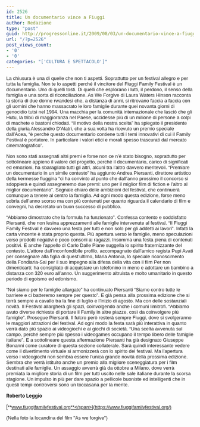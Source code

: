 ```yaml
---
id: 2526
title: Un documentario vince a Fiuggi
author: Redazione
type: "post"
guid: http://progressonline.it/2009/08/03/un-documentario-vince-a-fiuggi/
url: "/?p=2526"
post_views_count:
- '0'
- '0'
categories: "['CULTURA E SPETTACOLO']"
---
```


<span style="font-family: Arial; "><span style="font-size: small; ">La chiusura è una di quelle che non ti aspetti. Soprattutto per un festival allegro e per tutta la famiglia. Non te lo aspetti perché il vincitore del Fiuggi Family Festival è un documentario. Uno di quelli tosti. Di quelli che esplorano i lutti, il perdono, il senso della famiglia e una sorta di riconciliazione. As We Forgive di Laura Waters Hinson racconta la storia di due donne rwandesi che, a distanza di anni, si ritrovano faccia a faccia con gli uomini che hanno massacrato le loro famiglie durante quei novanta giorni di genocidio tutsi nel 1994. Una macchia per la comunità internazionale che lasciò che gli Hutu, la tribù di maggioranza nel Paese, uccidesse più di un milione di persone a colpi di machete e bastoni chiodati. “Il motivo della nostra scelta” ha spiegato il presidente della giuria Alessandro D’Alatri, che a sua volta ha ricevuto un premio speciale dall’Acea, “è perché questo documentario contiene tutti i temi innovativi di cui il Family Festival è portatore. In particolare i valori etici e morali spesso trascurati dal mercato cinematografico”.</span></span>

<span style="font-family: Arial; "> <span style="font-size: small; "> </span></span>

<span style="font-family: Arial; "><span style="font-size: smaller; "> </span></span>

<span style="font-family: Arial; "><span style="font-size: small; ">Non sono stati assegnati altri premi e forse non ce n’è stato bisogno, soprattutto per sottolineare appieno il valore del progetto, perché il documentario, carico di significati ed emozioni, ha sbaragliato tutti gli altri, alcuni tra l’altro davvero meritevoli. “Premiare un documentario in un simile contesto” ha aggiunto Andrea Piersanti, direttore artistico della kermesse fiuggina “ci ha convinto al punto che dall’anno prossimo il concorso si sdoppierà e quindi assegneremo due premi: uno per il miglior film di fiction e l’altro al miglior documentario”. Segnale chiaro delle ambizioni del festival, che continuerà comunque a tenere al centro la famiglia. Ad ogni modo questa edizione, forse meno sobria dell’anno scorso ma con più contenuti per quanto riguarda il calendario di film e convegni, ha decretato un buon successo di pubblico.</span></span>

<span style="font-family: Arial; "> <span style="font-size: small; "> </span></span><span style="font-size: small; "><span style="font-family: Arial; "> </span></span>

<span style="font-family: Arial; "> </span>

<span style="font-family: Arial; "><span style="font-size: small; "> </span> </span><span style="font-family: Arial; "><span style="font-size: small; ">“Abbiamo dimostrato che la formula ha funzionato”. Confessa contento e soddisfatto Piersanti, che non lesina apprezzamenti alle famiglie intervenute al festival. “Il Fiuggi Family Festival è davvero una festa per tutti e non solo per gli addetti ai lavori”. Infatti la carta vincente è stata proprio questa. Più apertura verso le famiglie, meno speculazioni verso prodotti negativi e poco consoni ai ragazzi. Insomma una festa piena di contenuti positivi. E anche l’appello di Carlo Dalle Piane suggella lo spirito fraternizzante del contesto. L’attore dall’inconfondibile profilo, accompagnato dall’amico regista Pupi Avati per consegnare alla figlia di quest’ultimo, Maria Antonia, lo speciale riconoscimento della Fondiaria-Sai per il suo impegno alla difesa della vita con il film Per non dimenticarti; ha consigliato di acquistare un telefonino in meno e adottare un bambino a distanza con 320 euro all’anno. Un suggerimento altruista e molto umanitario in questo periodo di egoismo ed edonismo.</span></span>

<span style="font-family: Arial; "> <span style="font-size: small; "> </span></span><span style="font-size: small; "><span style="font-family: Arial; "> </span></span>

<span style="font-family: Arial; "><span style="font-size: small; "> </span></span><span style="font-family: Arial; "><span style="font-size: small; ">“Noi siamo per le famiglie allargate” ha continuato Piersanti “Siamo contro tutte le barriere e ci batteremo sempre per questo”. E già pensa alla prossima edizione che si terrà sempre a cavallo tra la fine di luglio e l’inizio di agosto. Ma con delle sostanziali novità. Il Festival allargherà gli spazi, coinvolgendo anche i comuni limitrofi. “Abbiamo avuto diverse richieste di portare il Family in altre piazze, così da coinvolgere più famiglie”. Prosegue Piersanti. Il fulcro però resterà sempre Fiuggi, dove si svolgeranno le maggiori attrazioni del festival. Ad ogni modo la festa sarà più interattiva in quanto verrà dato più spazio ai videogiochi e ai giochi di società. “Una scelta avvenuta sul campo, perché sempre più spesso i videogames occupano il tempo libero delle famiglie italiane”. E a sottolineare questa affermazione Piersanti ha già designato Giuseppe Bonanni come curatore di questa sezione collaterale. Sarà quindi interessante vedere come il divertimento virtuale si armonizzerà con lo spirito del festival. Ma l’apertura verso i videogiochi non sembra essere l’unica grande novità della prossima edizione. Sembra che verrà istituito anche un premio alla migliore sceneggiatura per i film destinati alle famiglie. Un assaggio avverrà già da ottobre a Milano, dove verrà premiata la migliore storia di un film per tutti uscito nelle sale italiane durante la scorsa stagione. Un impulso in più per dare spazio a pellicole buoniste ed intelligenti che in questi tempi controversi sono un toccasana per la mente.</span></span>

<span style="font-family: Arial; "> <span style="font-size: small; "> </span></span><span style="font-size: small; "><span style="font-family: Arial; "> </span></span>

<span style="font-family: Arial; "> </span>

<span style="font-family: Arial; "> </span>

<span style="font-size: small; ">**Roberto Leggio**</span>

<span style="font-size: small; "> </span><span style="font-size: small; "><span style="font-family: Arial; "> </span></span>

<span style="font-family: Arial; ">  
</span>

<span style="font-family: Arial; ">[<span style="font-size: small; ">**www.fiuggifamilyfestival.org**</span>](https://www.fiuggifamilyfestival.org/)  
</span>

<span style="font-family: Arial; ">  
<span style="font-size: small; ">(Nella foto la locandina del film "As we forgive")</span></span>